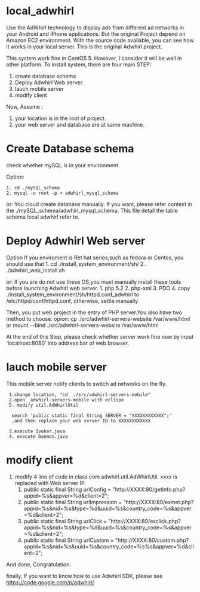 local_adwhirl
=============

  Use the AdWhirl technology to display ads from different ad networks in your Android and iPhone applications. But the original Project depend on Amazon EC2 environment. With the source code available, you can see how it works in your local server. This is the original Adwhirl project.

This system work fine in CentOS 5. However, I consider it will be  well in other platform.
To install system, there are four main STEP: 

1. create database schema
2. Deploy Adwhirl Web server. 
3. lauch mobile server
4. modify client

Now, Assume :
1. your location  is in the root of project.
2. your web server and database are at same machine.
    
Create Database schema
======================

check whether mySQL is in your environment.

Option:

	1. cd ./mySQL_schema
	2. mysql -u root -p < adwhirl_mysql_schema
or:
	You cloud create database manually. If you want, please refer context in the ./mySQL_schema/adwhirl_mysql_schema.
	This file detail the table schema local adwhirl refer to.


Deploy Adwhirl Web server
==========================
Option 
       If you enviroment is  Ret hat serios,such as fedora or Centos, you should use that
       1. cd ./install_system_environment/sh/
       2. ./adwhirl_web_install.sh

or:
	If you are do not use  these OS,you must manually install these tools before launching Adwhirl web server.
	1. php 5.2
	2. php-xml
	3. PDO
	4. copy ./install_system_environment/sh/httpd.conf_adwhirl to /etc/httpd/conf/httpd.conf, otherwise, settle manually

Then, you put web project  in the entry of PHP server.You also have two method to choose.
opion:
	cp ./src/adwhirl-servers-website    /var/www/html
or
	 mount --bind ./src/adwhirl-servers-website /var/www/html

At the end of this Step, please check whether server work fine now by input  'localhost:8080' into address bar of web browser.


lauch mobile server
======================
This mobile server notify clients to switch ad networks on the fly.

     1.change location, "cd  ./src/adwhirl-servers-mobile" 
     2.open  adwhirl-servers-mobile with eclispe
     5. modify util.AdWhirlUtil

      search 'public static final String SERVER = "XXXXXXXXXXXX";'
      ,and then replace your web server ID to XXXXXXXXXXXX 

     3.execute Ivoker.java
     4. execute Daemon.java 


 modify client
===================================

1. 
	modify 4 line of code in class  com.adwhirl.util.AdWhirlUtil. xxxx is replaced with Web server IP.
	1. public static final String urlConfig = "http://XXXX:80/getInfo.php?appid=%s&appver=%d&client=2";
	2. public static final String urlImpression = "http://XXXX:80/exmet.php?appid=%s&nid=%s&type=%d&uuid=%s&country_code=%s&appver=%d&client=2";
	3. public static final String urlClick = "http://XXXX:80/exclick.php?appid=%s&nid=%s&type=%d&uuid=%s&country_code=%s&appver=%d&client=2";
	4. public static final String urlCustom = "http://XXXX:80/custom.php?appid=%s&nid=%s&uuid=%s&country_code=%s%s&appver=%d&client=2";
	


And done, Congratulation.

finally, If you want to know how to  use Adwhirl SDK, please see https://code.google.com/p/adwhirl/.

